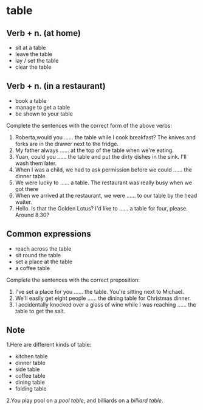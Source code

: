 # table

## Verb + n. (at home)

- sit at a table
- leave the table
- lay / set the table
- clear the table

## Verb + n. (in a restaurant)

- book a table
- manage to get a table
- be shown to your table

Complete the sentences with the correct form of the above verbs:

1. Roberta,would you ...... the table while I cook breakfast? The knives and forks are in the drawer next to the fridge.
2. My father always ...... at the top of the table when we're eating.
3. Yuan, could you ...... the table and put the dirty dishes in the sink. I'll wash them later.
4. When I was a child, we had to ask permission before we could ...... the dinner table.
5. We were lucky to ...... a table. The restaurant was really busy when we got there
6. When we arrived at the restaurant, we were ...... to our table by the head waiter.
7. Hello. Is that the Golden Lotus? I'd like to ...... a table for four, please. Around 8.30?

## Common expressions

- reach across the table
- sit round the table
- set a place at the table
- a coffee table

Complete the sentences with the correct preposition:

1. I've set a place for you ...... the table. You're sitting next to Michael.
2. We'll easily get eight people ...... the dining table for Christmas dinner.
3. I accidentally knocked over a glass of wine while I was reaching ...... the table to get the salt.

## Note

1.Here are different kinds of table:

- kitchen table
- dinner table
- side table
- coffee table
- dining table
- folding table

2.You play pool on a *pool table*, and billiards on a *billiard table*.
